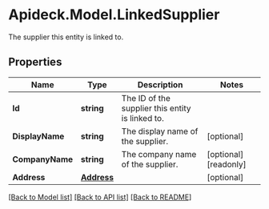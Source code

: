 # Apideck.Model.LinkedSupplier
The supplier this entity is linked to.

## Properties

Name | Type | Description | Notes
------------ | ------------- | ------------- | -------------
**Id** | **string** | The ID of the supplier this entity is linked to. | 
**DisplayName** | **string** | The display name of the supplier. | [optional] 
**CompanyName** | **string** | The company name of the supplier. | [optional] [readonly] 
**Address** | [**Address**](Address.md) |  | [optional] 

[[Back to Model list]](../README.md#documentation-for-models) [[Back to API list]](../README.md#documentation-for-api-endpoints) [[Back to README]](../README.md)


